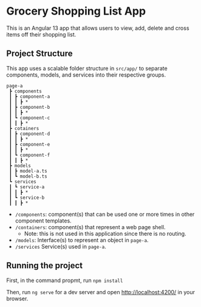 # Grocery Shopping List App

This is an Angular 13 app that allows users to view, add, delete and cross items off their shopping list.

## Project Structure

This app uses a scalable folder structure in `src/app/` to separate components, models, and services into their respective groups.

```text
page-a
 ┣ components
 ┃ ┣ component-a
 ┃ ┃ ┣ *
 ┃ ┣ component-b
 ┃ ┃ ┣ *
 ┃ ┗ component-c
 ┃ ┃ ┣ *
 ┣ cotainers
 ┃ ┣ component-d
 ┃ ┃ ┣ *
 ┃ ┣ component-e
 ┃ ┃ ┣ *
 ┃ ┗ component-f
 ┃ ┃ ┣ *
 ┣ models
 ┃ ┣ model-a.ts
 ┃ ┗ model-b.ts
 ┗ services
 ┃ ┗ service-a
 ┃ ┃ ┣ *
 ┃ ┗ service-b
 ┃ ┃ ┣ *
```

- `/components`: component(s) that can be used one or more times in other component templates.
- `/containers`: component(s) that represent a web page shell.
  - Note: this is not used in this application since there is no routing.
- `/models`: Interface(s) to represent an object in `page-a`.
- `/services` Service(s) used in `page-a`.

## Running the project

First, in the command propmt, run `npm install`

Then, run `ng serve` for a dev server and open <http://localhost:4200/> in your browser.
